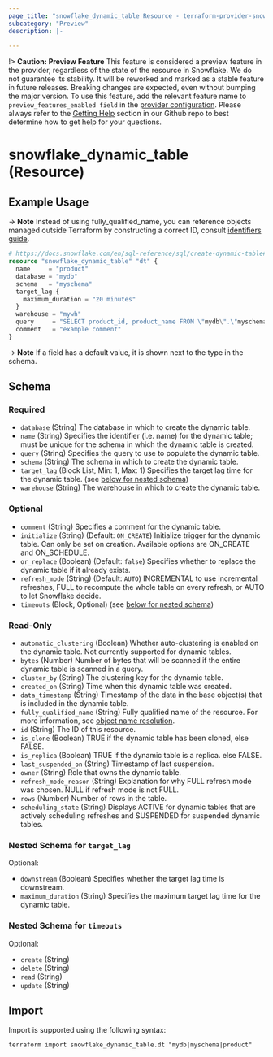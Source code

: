```yaml
---
page_title: "snowflake_dynamic_table Resource - terraform-provider-snowflake"
subcategory: "Preview"
description: |-
  
---
```


!> **Caution: Preview Feature** This feature is considered a preview feature in the provider, regardless of the state of the resource in Snowflake. We do not guarantee its stability. It will be reworked and marked as a stable feature in future releases. Breaking changes are expected, even without bumping the major version. To use this feature, add the relevant feature name to `preview_features_enabled field` in the [provider configuration](https://registry.terraform.io/providers/Snowflake-Labs/snowflake/latest/docs#schema). Please always refer to the [Getting Help](https://github.com/Snowflake-Labs/terraform-provider-snowflake?tab=readme-ov-file#getting-help) section in our Github repo to best determine how to get help for your questions.

# snowflake_dynamic_table (Resource)



## Example Usage

-> **Note** Instead of using fully_qualified_name, you can reference objects managed outside Terraform by constructing a correct ID, consult [identifiers guide](../guides/identifiers_rework_design_decisions#new-computed-fully-qualified-name-field-in-resources).
<!-- TODO(SNOW-1634854): include an example showing both methods-->

```terraform
# https://docs.snowflake.com/en/sql-reference/sql/create-dynamic-table#examples
resource "snowflake_dynamic_table" "dt" {
  name     = "product"
  database = "mydb"
  schema   = "myschema"
  target_lag {
    maximum_duration = "20 minutes"
  }
  warehouse = "mywh"
  query     = "SELECT product_id, product_name FROM \"mydb\".\"myschema\".\"staging_table\""
  comment   = "example comment"
}
```

-> **Note** If a field has a default value, it is shown next to the type in the schema.

<!-- schema generated by tfplugindocs -->
## Schema

### Required

- `database` (String) The database in which to create the dynamic table.
- `name` (String) Specifies the identifier (i.e. name) for the dynamic table; must be unique for the schema in which the dynamic table is created.
- `query` (String) Specifies the query to use to populate the dynamic table.
- `schema` (String) The schema in which to create the dynamic table.
- `target_lag` (Block List, Min: 1, Max: 1) Specifies the target lag time for the dynamic table. (see [below for nested schema](#nestedblock--target_lag))
- `warehouse` (String) The warehouse in which to create the dynamic table.

### Optional

- `comment` (String) Specifies a comment for the dynamic table.
- `initialize` (String) (Default: `ON_CREATE`) Initialize trigger for the dynamic table. Can only be set on creation. Available options are ON_CREATE and ON_SCHEDULE.
- `or_replace` (Boolean) (Default: `false`) Specifies whether to replace the dynamic table if it already exists.
- `refresh_mode` (String) (Default: `AUTO`) INCREMENTAL to use incremental refreshes, FULL to recompute the whole table on every refresh, or AUTO to let Snowflake decide.
- `timeouts` (Block, Optional) (see [below for nested schema](#nestedblock--timeouts))

### Read-Only

- `automatic_clustering` (Boolean) Whether auto-clustering is enabled on the dynamic table. Not currently supported for dynamic tables.
- `bytes` (Number) Number of bytes that will be scanned if the entire dynamic table is scanned in a query.
- `cluster_by` (String) The clustering key for the dynamic table.
- `created_on` (String) Time when this dynamic table was created.
- `data_timestamp` (String) Timestamp of the data in the base object(s) that is included in the dynamic table.
- `fully_qualified_name` (String) Fully qualified name of the resource. For more information, see [object name resolution](https://docs.snowflake.com/en/sql-reference/name-resolution).
- `id` (String) The ID of this resource.
- `is_clone` (Boolean) TRUE if the dynamic table has been cloned, else FALSE.
- `is_replica` (Boolean) TRUE if the dynamic table is a replica. else FALSE.
- `last_suspended_on` (String) Timestamp of last suspension.
- `owner` (String) Role that owns the dynamic table.
- `refresh_mode_reason` (String) Explanation for why FULL refresh mode was chosen. NULL if refresh mode is not FULL.
- `rows` (Number) Number of rows in the table.
- `scheduling_state` (String) Displays ACTIVE for dynamic tables that are actively scheduling refreshes and SUSPENDED for suspended dynamic tables.

<a id="nestedblock--target_lag"></a>
### Nested Schema for `target_lag`

Optional:

- `downstream` (Boolean) Specifies whether the target lag time is downstream.
- `maximum_duration` (String) Specifies the maximum target lag time for the dynamic table.


<a id="nestedblock--timeouts"></a>
### Nested Schema for `timeouts`

Optional:

- `create` (String)
- `delete` (String)
- `read` (String)
- `update` (String)

## Import

Import is supported using the following syntax:

```shell
terraform import snowflake_dynamic_table.dt "mydb|myschema|product"
```
